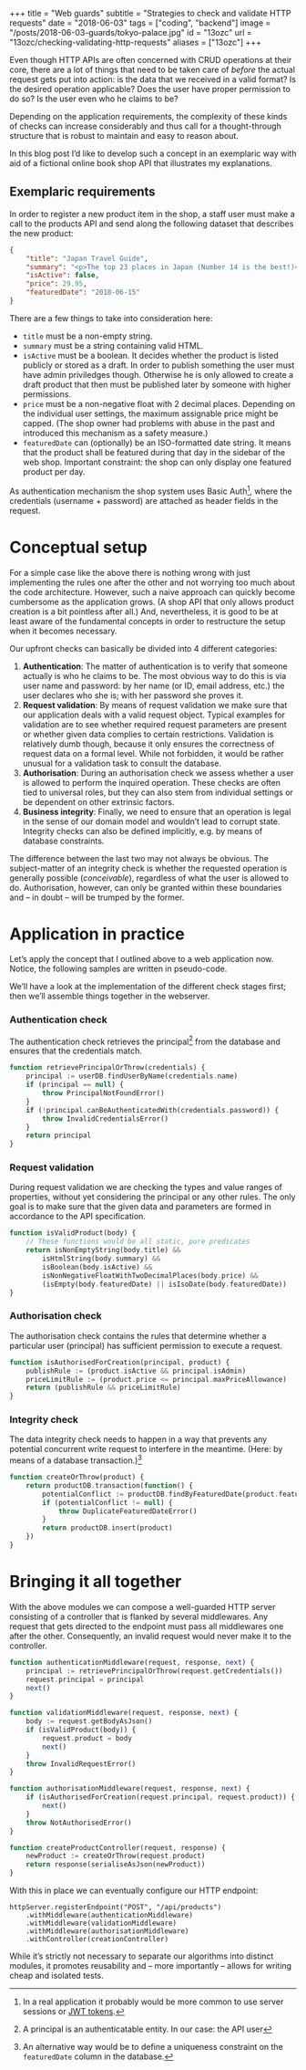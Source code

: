 +++
title = "Web guards"
subtitle = "Strategies to check and validate HTTP requests"
date = "2018-06-03"
tags = ["coding", "backend"]
image = "/posts/2018-06-03-guards/tokyo-palace.jpg"
id = "13ozc"
url = "13ozc/checking-validating-http-requests"
aliases = ["13ozc"]
+++

Even though HTTP APIs are often concerned with CRUD operations at their core, there are a lot of things that need to be taken care of *before* the actual request gets put into action: is the data that we received in a valid format? Is the desired operation applicable? Does the user have proper permission to do so? Is the user even who he claims to be?

Depending on the application requirements, the complexity of these kinds of checks can increase considerably and thus call for a thought-through structure that is robust to maintain and easy to reason about.

In this blog post I’d like to develop such a concept in an exemplaric way with aid of a fictional online book shop API that illustrates my explanations.

## Exemplaric requirements

In order to register a new product item in the shop, a staff user must make a call to the products API and send along the following dataset that describes the new product:

```JSON
{
    "title": "Japan Travel Guide",
    "summary": "<p>The top 23 places in Japan (Number 14 is the best!)</p>",
    "isActive": false,
    "price": 29.95,
    "featuredDate": "2018-06-15"
}
```

There are a few things to take into consideration here:

- `title` must be a non-empty string.
- `summary` must be a string containing valid HTML.
- `isActive` must be a boolean. It decides whether the product is listed publicly or stored as a draft. In order to publish something the user must have admin priviledges though. Otherwise he is only allowed to create a draft product that then must be published later by someone with higher permissions.
- `price` must be a non-negative float with 2 decimal places. Depending on the individual user settings, the maximum assignable price might be capped. (The shop owner had problems with abuse in the past and introduced this mechanism as a safety measure.)
- `featuredDate` can (optionally) be an ISO-formatted date string. It means that the product shall be featured during that day in the sidebar of the web shop. Important constraint: the shop can only display one featured product per day.

As authentication mechanism the shop system uses Basic Auth[^1], where the credentials (username + password) are attached as header fields in the request.

# Conceptual setup

For a simple case like the above there is nothing wrong with just implementing the rules one after the other and not worrying too much about the code architecture. However, such a naive approach can quickly become cumbersome as the application grows. (A shop API that only allows product creation is a bit pointless after all.) And, nevertheless, it is good to be at least aware of the fundamental concepts in order to restructure the setup when it becomes necessary.

Our upfront checks can basically be divided into 4 different categories:

1. **Authentication**: The matter of authentication is to verify that someone actually is who he claims to be. The most obvious way to do this is via user name and password: by her name (or ID, email address, etc.) the user declares who she is; with her password she proves it.
2. **Request validation**: By means of request validation we make sure that our application deals with a valid request object. Typical examples for validation are to see whether required request parameters are present or whether given data complies to certain restrictions. Validation is relatively dumb though, because it only ensures the correctness of request data on a formal level. While not forbidden, it would be rather unusual for a validation task to consult the database.
3. **Authorisation**: During an authorisation check we assess whether a user is allowed to perform the inquired operation. These checks are often tied to universal roles, but they can also stem from individual settings or be dependent on other extrinsic factors.
4. **Business integrity**: Finally, we need to ensure that an operation is legal in the sense of our domain model and wouldn’t lead to corrupt state. Integrity checks can also be defined implicitly, e.g. by means of database constraints.

The difference between the last two may not always be obvious. The subject-matter of an integrity check is whether the requested operation is generally possible (*conceivable*), regardless of what the user is allowed to do. Authorisation, however, can only be granted within these boundaries and – in doubt – will be trumped by the former.

# Application in practice

Let’s apply the concept that I outlined above to a web application now. Notice, the following samples are written in pseudo-code.

We’ll have a look at the implementation of the different check stages first; then we’ll assemble things together in the webserver.

### Authentication check

The authentication check retrieves the principal[^2] from the database and ensures that the credentials match.

```php
function retrievePrincipalOrThrow(credentials) {
    principal := userDB.findUserByName(credentials.name)
    if (principal == null) {
        throw PrincipalNotFoundError()
    }
    if (!principal.canBeAuthenticatedWith(credentials.password)) {
        throw InvalidCredentialsError()
    }
    return principal
}
```

### Request validation

During request validation we are checking the types and value ranges of properties, without yet considering the principal or any other rules. The only goal is to make sure that the given data and parameters are formed in accordance to the API specification.

```php
function isValidProduct(body) {
    // These functions would be all static, pure predicates
    return isNonEmptyString(body.title) &&
        isHtmlString(body.summary) &&
        isBoolean(body.isActive) &&
        isNonNegativeFloatWithTwoDecimalPlaces(body.price) &&
        (isEmpty(body.featuredDate) || isIsoDate(body.featuredDate))
}
```

### Authorisation check

The authorisation check contains the rules that determine whether a particular user (principal) has sufficient permission to execute a request.

```php
function isAuthorisedForCreation(principal, product) {
    publishRule := (product.isActive && principal.isAdmin)
    priceLimitRule := (product.price <= principal.maxPriceAllowance)
    return (publishRule && priceLimitRule)
}
```

### Integrity check

The data integrity check needs to happen in a way that prevents any potential  concurrent write request to interfere in the meantime. (Here: by means of a database transaction.)[^3]

```php
function createOrThrow(product) {
    return productDB.transaction(function() {
        potentialConflict := productDB.findByFeaturedDate(product.featuredDate)
        if (potentialConflict != null) {
            throw DuplicateFeaturedDateError()
        }
        return productDB.insert(product)
    })
}
```

# Bringing it all together

With the above modules we can compose a well-guarded HTTP server consisting of a controller that is flanked by several middlewares. Any request that gets directed to the endpoint must pass all middlewares one after the other. Consequently, an invalid request would never make it to the controller.

```php
function authenticationMiddleware(request, response, next) {
    principal := retrievePrincipalOrThrow(request.getCredentials())
    request.principal = principal
    next()
}

function validationMiddleware(request, response, next) {
    body := request.getBodyAsJson()
    if (isValidProduct(body)) {
        request.product = body
        next()
    }
    throw InvalidRequestError()
}

function authorisationMiddleware(request, response, next) {
    if (isAuthorisedForCreation(request.principal, request.product)) {
        next()
    }
    throw NotAuthorisedError()
}

function createProductController(request, response) {
    newProduct := createOrThrow(request.product)
    return response(serialiseAsJson(newProduct))
}
```

With this in place we can eventually configure our HTTP endpoint:

```
httpServer.registerEndpoint("POST", "/api/products")
    .withMiddleware(authenticationMiddleware)
    .withMiddleware(validationMiddleware)
    .withMiddleware(authorisationMiddleware)
    .withController(creationController)
```

While it’s strictly not necessary to separate our algorithms into distinct modules, it promotes reusability and – more importantly – allows for writing cheap and isolated tests.


[^1]: In a real application it probably would be more common to use server sessions or [JWT tokens](/C3K4N/jwt-json-web-tokens). 
[^2]: A principal is an authenticatable entity. In our case: the API user
[^3]: An alternative way would be to define a uniqueness constraint on the `featuredDate` column in the database.
